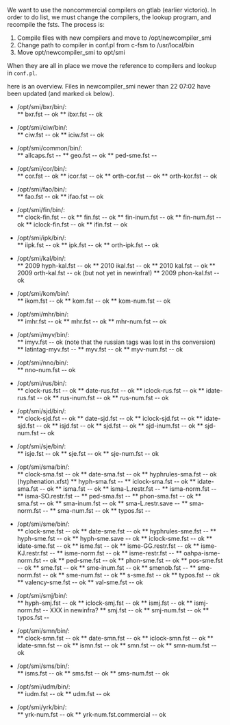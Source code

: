 



We want to use the noncommercial compilers on gtlab (earlier victorio).
In order to do list, we must change the compilers, the lookup program,
and recompile the fsts. The process is:


1. Compile files with new compilers and move to /opt/newcompiler_smi
1. Change path to compiler in conf.pl from c-fsm to /usr/local/bin
1. Move opt/newcompiler_smi to opt/smi


When they are all in place we move the reference to compilers
and lookup in `conf.pl`.


here is an overview. Files in newcompiler_smi newer than 22 07:02
have been updated (and marked `ok` below).




* /opt/smi/bxr/bin/:  
**  bxr.fst -- ok
**  ibxr.fst -- ok


* /opt/smi/ciw/bin/:  
**  ciw.fst -- ok
**  iciw.fst -- ok




* /opt/smi/common/bin/:  
**  allcaps.fst -- 
**  geo.fst -- ok
**  ped-sme.fst -- 


* /opt/smi/cor/bin/:  
**  cor.fst -- ok
**  icor.fst -- ok
**  orth-cor.fst -- ok
**  orth-kor.fst -- ok


* /opt/smi/fao/bin/:  
**  fao.fst -- ok
**  ifao.fst -- ok


* /opt/smi/fin/bin/:  
**  clock-fin.fst -- ok
**  fin.fst -- ok
**  fin-inum.fst -- ok
**  fin-num.fst -- ok
**  iclock-fin.fst -- ok
**  ifin.fst -- ok


* /opt/smi/ipk/bin/:  
**  iipk.fst -- ok
**  ipk.fst -- ok
**  orth-ipk.fst -- ok


* /opt/smi/kal/bin/:  
**  2009 hyph-kal.fst -- ok
**  2010 ikal.fst -- ok
**  2010 kal.fst -- ok
**  2009 orth-kal.fst -- ok (but not yet in newinfra!)
**  2009 phon-kal.fst -- ok


* /opt/smi/kom/bin/:  
**  ikom.fst -- ok
**  kom.fst -- ok
**  kom-num.fst -- ok


* /opt/smi/mhr/bin/:  
** imhr.fst -- ok 
** mhr.fst -- ok
** mhr-num.fst -- ok


* /opt/smi/myv/bin/:  
** imyv.fst -- ok (note that the russian tags was lost in ths conversion)
** latintag-myv.fst -- 
** myv.fst -- ok
** myv-num.fst -- ok


* /opt/smi/nno/bin/:  
** nno-num.fst -- ok


* /opt/smi/rus/bin/:  
** clock-rus.fst -- ok
** date-rus.fst -- ok
** iclock-rus.fst -- ok
** idate-rus.fst -- ok
** rus-inum.fst -- ok
** rus-num.fst -- ok


* /opt/smi/sjd/bin/:  
** clock-sjd.fst -- ok
** date-sjd.fst -- ok
** iclock-sjd.fst -- ok
** idate-sjd.fst -- ok
** isjd.fst -- ok
** sjd.fst -- ok
** sjd-inum.fst -- ok
** sjd-num.fst -- ok


* /opt/smi/sje/bin/:  
** isje.fst -- ok
** sje.fst -- ok
** sje-num.fst -- ok


* /opt/smi/sma/bin/:  
** clock-sma.fst -- ok
** date-sma.fst -- ok
** hyphrules-sma.fst -- ok (hyphenation.xfst)
** hyph-sma.fst -- 
** iclock-sma.fst -- ok
** idate-sma.fst -- ok
** isma.fst -- ok
** isma-L.restr.fst -- 
** isma-norm.fst -- 
** isma-SO.restr.fst -- 
** ped-sma.fst -- 
** phon-sma.fst -- ok
** sma.fst -- ok
** sma-inum.fst -- ok
** sma-L.restr.save -- 
** sma-norm.fst -- 
** sma-num.fst -- ok
** typos.fst -- 


* /opt/smi/sme/bin/:  
** clock-sme.fst -- ok
** date-sme.fst -- ok
** hyphrules-sme.fst -- 
** hyph-sme.fst -- ok
** hyph-sme.save -- ok
** iclock-sme.fst -- ok
** idate-sme.fst -- ok
** isme.fst -- ok
** isme-GG.restr.fst -- ok
** isme-KJ.restr.fst -- 
** isme-norm.fst -- ok
** isme-restr.fst -- 
** oahpa-isme-norm.fst -- ok
** ped-sme.fst -- ok
** phon-sme.fst -- ok
** pos-sme.fst -- ok
** sme.fst -- ok
** sme-inum.fst -- ok
** smenob.fst -- 
** sme-norm.fst -- ok
** sme-num.fst -- ok
** s-sme.fst -- ok
** typos.fst -- ok
** valency-sme.fst -- ok
** val-sme.fst -- ok


* /opt/smi/smj/bin/:  
** hyph-smj.fst -- ok
** iclock-smj.fst -- ok
** ismj.fst -- ok
** ismj-norm.fst -- XXX in newinfra?
** smj.fst -- ok
** smj-num.fst -- ok
** typos.fst -- 


* /opt/smi/smn/bin/:  
** clock-smn.fst -- ok
** date-smn.fst -- ok
** iclock-smn.fst -- ok
** idate-smn.fst -- ok
** ismn.fst -- ok
** smn.fst -- ok
** smn-num.fst -- ok


* /opt/smi/sms/bin/:  
** isms.fst -- ok
** sms.fst -- ok
** sms-num.fst -- ok


* /opt/smi/udm/bin/:  
** iudm.fst -- ok
** udm.fst -- ok


* /opt/smi/yrk/bin/:  
** yrk-num.fst -- ok
** yrk-num.fst.commercial -- ok
